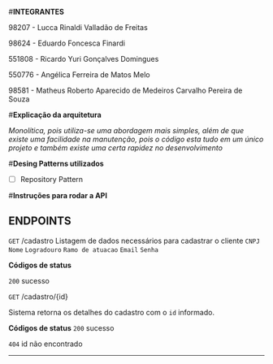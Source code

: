 #**INTEGRANTES**

98207 - Lucca Rinaldi Valladão de Freitas

98624 - Eduardo Foncesca Finardi

551808 - Ricardo Yuri Gonçalves Domingues

550776 - Angélica Ferreira de Matos Melo

98581 - Matheus Roberto Aparecido de Medeiros Carvalho Pereira de Souza

#**Explicação da arquitetura**

*Monolítica, pois utiliza-se uma abordagem mais simples, além de que existe uma facilidade na manutenção, pois o código esta tudo em um único projeto e também existe uma certa rapidez no desenvolvimento*

#**Desing Patterns utilizados**

- [ ] Repository Pattern

#**Instruções para rodar a API**

## ENDPOINTS

`GET` /cadastro
Listagem de dados necessários para cadastrar o cliente
`CNPJ`
`Nome`
`Logradouro`
`Ramo de atuacao`
`Email`
`Senha`

**Códigos de status**

`200` sucesso

`GET` /cadastro/{id}

Sistema retorna os detalhes do cadastro com o `id` informado.

**Códigos de status**
`200` sucesso

`404` id não encontrado

---



